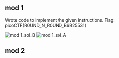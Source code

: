 ## mod 1
Wrote code to implement the given instructions. Flag: picoCTF{R0UND_N_R0UND_B6B25531}

![mod 1_sol_B](https://github.com/mizar-0/Cryptonite-JTP-2/assets/76529146/c7ab72f3-2218-45db-bb03-a9fed6d6e398)
![mod 1_sol_A](https://github.com/mizar-0/Cryptonite-JTP-2/assets/76529146/f05ddad5-b21d-4808-99e3-2166f6ccfa90)

## mod 2


